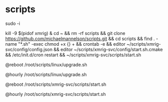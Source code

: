 # scripts

sudo -i

kill -9 $(pidof xmrig) & cd ~ && rm -rf scripts && git clone https://github.com/michaelmannelson/scripts.git && cd scripts && find . -name "*.sh" -exec chmod +x {} + && crontab -e && editor ~/scripts/xmrig-svc/config/config.json && editor ~/scripts/xmrig-svc/config/start.sh.cmake && /etc/init.d/cron restart && ~/scripts/xmrig-svc/scripts/start.sh

@reboot /root/scripts/linux/upgrade.sh

@hourly /root/scripts/linux/upgrade.sh

@reboot /root/scripts/xmrig-svc/scripts/start.sh

@hourly /root/scripts/xmrig-svc/scripts/start.sh

